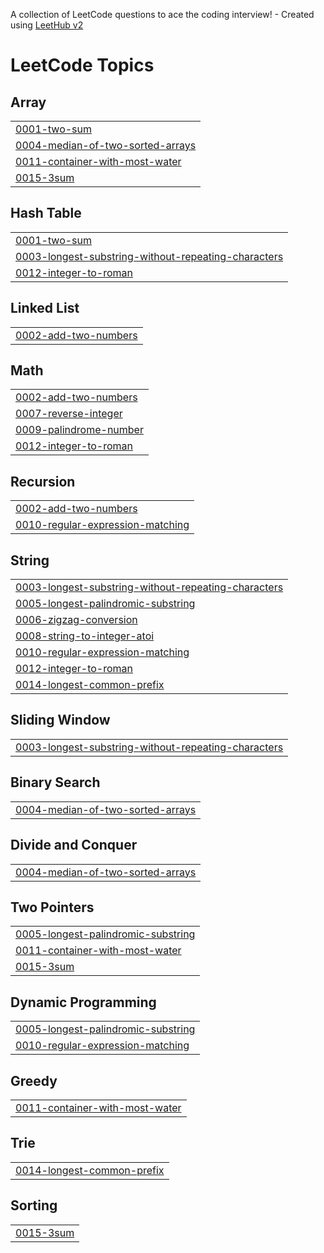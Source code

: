 A collection of LeetCode questions to ace the coding interview! - Created using [LeetHub v2](https://github.com/arunbhardwaj/LeetHub-2.0)
<!---LeetCode Topics Start-->
# LeetCode Topics
## Array
|  |
| ------- |
| [0001-two-sum](https://github.com/yagnesh767/Leetcode/tree/master/0001-two-sum) |
| [0004-median-of-two-sorted-arrays](https://github.com/yagnesh767/Leetcode/tree/master/0004-median-of-two-sorted-arrays) |
| [0011-container-with-most-water](https://github.com/yagnesh767/Leetcode/tree/master/0011-container-with-most-water) |
| [0015-3sum](https://github.com/yagnesh767/Leetcode/tree/master/0015-3sum) |
## Hash Table
|  |
| ------- |
| [0001-two-sum](https://github.com/yagnesh767/Leetcode/tree/master/0001-two-sum) |
| [0003-longest-substring-without-repeating-characters](https://github.com/yagnesh767/Leetcode/tree/master/0003-longest-substring-without-repeating-characters) |
| [0012-integer-to-roman](https://github.com/yagnesh767/Leetcode/tree/master/0012-integer-to-roman) |
## Linked List
|  |
| ------- |
| [0002-add-two-numbers](https://github.com/yagnesh767/Leetcode/tree/master/0002-add-two-numbers) |
## Math
|  |
| ------- |
| [0002-add-two-numbers](https://github.com/yagnesh767/Leetcode/tree/master/0002-add-two-numbers) |
| [0007-reverse-integer](https://github.com/yagnesh767/Leetcode/tree/master/0007-reverse-integer) |
| [0009-palindrome-number](https://github.com/yagnesh767/Leetcode/tree/master/0009-palindrome-number) |
| [0012-integer-to-roman](https://github.com/yagnesh767/Leetcode/tree/master/0012-integer-to-roman) |
## Recursion
|  |
| ------- |
| [0002-add-two-numbers](https://github.com/yagnesh767/Leetcode/tree/master/0002-add-two-numbers) |
| [0010-regular-expression-matching](https://github.com/yagnesh767/Leetcode/tree/master/0010-regular-expression-matching) |
## String
|  |
| ------- |
| [0003-longest-substring-without-repeating-characters](https://github.com/yagnesh767/Leetcode/tree/master/0003-longest-substring-without-repeating-characters) |
| [0005-longest-palindromic-substring](https://github.com/yagnesh767/Leetcode/tree/master/0005-longest-palindromic-substring) |
| [0006-zigzag-conversion](https://github.com/yagnesh767/Leetcode/tree/master/0006-zigzag-conversion) |
| [0008-string-to-integer-atoi](https://github.com/yagnesh767/Leetcode/tree/master/0008-string-to-integer-atoi) |
| [0010-regular-expression-matching](https://github.com/yagnesh767/Leetcode/tree/master/0010-regular-expression-matching) |
| [0012-integer-to-roman](https://github.com/yagnesh767/Leetcode/tree/master/0012-integer-to-roman) |
| [0014-longest-common-prefix](https://github.com/yagnesh767/Leetcode/tree/master/0014-longest-common-prefix) |
## Sliding Window
|  |
| ------- |
| [0003-longest-substring-without-repeating-characters](https://github.com/yagnesh767/Leetcode/tree/master/0003-longest-substring-without-repeating-characters) |
## Binary Search
|  |
| ------- |
| [0004-median-of-two-sorted-arrays](https://github.com/yagnesh767/Leetcode/tree/master/0004-median-of-two-sorted-arrays) |
## Divide and Conquer
|  |
| ------- |
| [0004-median-of-two-sorted-arrays](https://github.com/yagnesh767/Leetcode/tree/master/0004-median-of-two-sorted-arrays) |
## Two Pointers
|  |
| ------- |
| [0005-longest-palindromic-substring](https://github.com/yagnesh767/Leetcode/tree/master/0005-longest-palindromic-substring) |
| [0011-container-with-most-water](https://github.com/yagnesh767/Leetcode/tree/master/0011-container-with-most-water) |
| [0015-3sum](https://github.com/yagnesh767/Leetcode/tree/master/0015-3sum) |
## Dynamic Programming
|  |
| ------- |
| [0005-longest-palindromic-substring](https://github.com/yagnesh767/Leetcode/tree/master/0005-longest-palindromic-substring) |
| [0010-regular-expression-matching](https://github.com/yagnesh767/Leetcode/tree/master/0010-regular-expression-matching) |
## Greedy
|  |
| ------- |
| [0011-container-with-most-water](https://github.com/yagnesh767/Leetcode/tree/master/0011-container-with-most-water) |
## Trie
|  |
| ------- |
| [0014-longest-common-prefix](https://github.com/yagnesh767/Leetcode/tree/master/0014-longest-common-prefix) |
## Sorting
|  |
| ------- |
| [0015-3sum](https://github.com/yagnesh767/Leetcode/tree/master/0015-3sum) |
<!---LeetCode Topics End-->